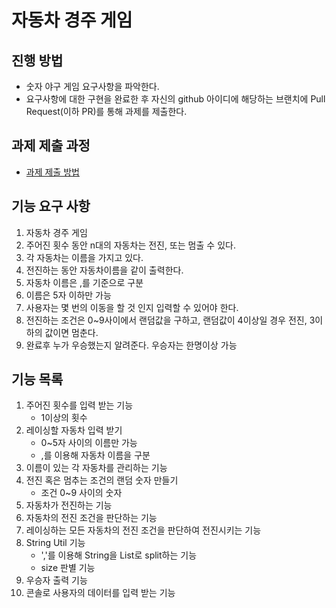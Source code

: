 # 자동차 경주 게임
## 진행 방법
* 숫자 야구 게임 요구사항을 파악한다.
* 요구사항에 대한 구현을 완료한 후 자신의 github 아이디에 해당하는 브랜치에 Pull Request(이하 PR)를 통해 과제를 제출한다.

## 과제 제출 과정
* [과제 제출 방법](https://github.com/next-step/nextstep-docs/tree/master/precourse)


##  기능 요구 사항
1.  자동차 경주 게임
2.  주어진 횟수 동안 n대의 자동차는 전진, 또는 멈출 수 있다.
3.  각 자동차는 이름을 가지고 있다.
4.  전진하는 동안 자동차이름을 같이 출력한다.
5.  자동차 이름은 ,를 기준으로 구분
6.  이름은 5자 이하만 가능
7.  사용자는 몇 번의 이동을 할 것 인지 입력할 수 있어야 한다.
8.  전진하는 조건은 0~9사이에서 랜덤값을 구하고, 랜덤값이 4이상일 경우 전진, 3이하의 값이면 멈춘다.
9.  완료후 누가 우승했는지 알려준다. 우승자는 한명이상 가능


##  기능 목록
1.  주어진 횟수를 입력 받는 기능
    *   1이상의 횟수
2.  레이싱할 자동차 입력 받기
    *   0~5자 사이의 이름만 가능
    *   ,를 이용해 자동차 이름을 구분
3.  이름이 있는 각 자동차를 관리하는 기능
4.  전진 혹은 멈추는 조건의 랜덤 숫자 만들기
    *   조건 0~9 사이의 숫자
5.  자동차가 전진하는 기능
6.  자동차의 전진 조건을 판단하는 기능
7.  레이싱하는 모든 자동차의 전진 조건을 판단하여 전진시키는 기능
8.  String Util 기능
    *   ','를 이용해 String을 List로 split하는 기능
    *   size 판별 기능
9.  우승자 출력 기능
10.  콘솔로 사용자의 데이터를 입력 받는 기능
